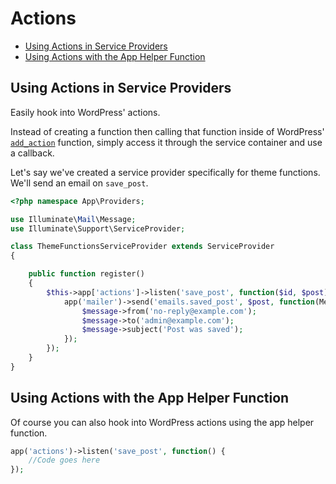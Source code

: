 # Actions

- [Using Actions in Service Providers](#actions-in-service-providers)
- [Using Actions with the App Helper Function](#actions-with-app-helper-function)

<a name="actions-in-service-providers"></a>
## Using Actions in Service Providers

Easily hook into WordPress' actions.

Instead of creating a function then calling that function inside of WordPress' [`add_action`](https://developer.wordpress.org/reference/functions/add_action/) function, simply access it through the service container and use a callback. 

Let's say we've created a service provider specifically for theme functions. We'll send an email on `save_post`.

```php
<?php namespace App\Providers;

use Illuminate\Mail\Message;
use Illuminate\Support\ServiceProvider;

class ThemeFunctionsServiceProvider extends ServiceProvider
{

    public function register()
    {
        $this->app['actions']->listen('save_post', function($id, $post) {
            app('mailer')->send('emails.saved_post', $post, function(Message $message) {
                $message->from('no-reply@example.com');
                $message->to('admin@example.com');
                $message->subject('Post was saved');
            });
        });
    }
}
```

<a name="actions-with-app-helper-function"></a>
## Using Actions with the App Helper Function

Of course you can also hook into WordPress actions using the app helper function.

```php
app('actions')->listen('save_post', function() {
    //Code goes here
});
```